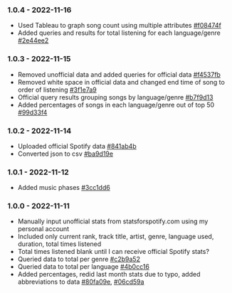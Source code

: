 ### 1.0.4 - 2022-11-16
* Used Tableau to graph song count using multiple attributes [#f08474f](https://github.com/chloelinli/chloelinli.github.io/commit/f08474f22501ee52bcb10aa35aea1727400caed0)
* Added queries and results for total listening for each language/genre [#2e44ee2](https://github.com/chloelinli/chloelinli.github.io/commit/2e44ee284743951b01cf8dcc4907485b26081ab8)

### 1.0.3 - 2022-11-15
* Removed unofficial data and added queries for official data [#f4537fb](https://github.com/chloelinli/chloelinli.github.io/commit/f4537fb63271dd680f50602ed1ea2f592a31e213{})
* Removed white space in official data and changed end time of song to order of listening [#3f1e7a9](https://github.com/chloelinli/chloelinli.github.io/commit/3f1e7a963b5c9d56a84fc3e6dd1e1681cd1d7f83)
* Official query results grouping songs by language/genre [#b7f9d13](https://github.com/chloelinli/chloelinli.github.io/commit/b7f9d139a0e0068e51b5b69935916d836aa5a3af)
* Added percentages of songs in each language/genre out of top 50 [#99d33f4](https://github.com/chloelinli/chloelinli.github.io/commit/99d33f4ae7a719e06f04889a178fbb9b43de5602)

### 1.0.2 - 2022-11-14
* Uploaded official Spotify data [#841ab4b](https://github.com/chloelinli/chloelinli.github.io/commit/841ab4bf8c9d590aa38f05bd893e00416f90e190)
* Converted json to csv [#ba9d19e](https://github.com/chloelinli/chloelinli.github.io/commit/ba9d19e624259aebea2fff1505ad24f0f8dddc16)

### 1.0.1 - 2022-11-12
* Added music phases [#3cc1dd6](https://github.com/chloelinli/chloelinli.github.io/commit/3cc1dd643d0ca312c4b2238c5e1d26a5c8013d5f)

### 1.0.0 - 2022-11-11
* Manually input unofficial stats from statsforspotify.com using my personal account
* Included only current rank, track title, artist, genre, language used, duration, total times listened
* Total times listened blank until I can receive official Spotify stats?
* Queried data to total per genre [#c2b9a52](https://github.com/chloelinli/chloelinli.github.io/commit/c2b9a52b87a1d92e38f74463cfbf386022b43aad)
* Queried data to total per language [#4b0cc16](https://github.com/chloelinli/chloelinli.github.io/commit/4b0cc162882ed0eac81af7beffcfbb5e13b3e424)
* Added percentages, redid last month stats due to typo, added abbreviations to data [#80fa09e](https://github.com/chloelinli/chloelinli.github.io/commit/80fa09eab47eb562b6bef278c4a6f4ae5df0ffa3), [#06cd59a](https://github.com/chloelinli/chloelinli.github.io/commit/06cd59a9c1bdbdcced45241c81452b21a875b567)